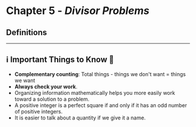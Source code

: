 # Chapter 5 - _Divisor Problems_

## Definitions

---

## ℹ️ Important Things to Know 🧠

-   **Complementary counting**: Total things - things we don't want $=$ things we want
-   **Always check your work**.
-   Organizing information mathematically helps you more easily work toward a solution to a problem.
-   A positive integer is a perfect square if and only if it has an odd number of positive integers.
-   It is easier to talk about a quantity if we give it a name.
